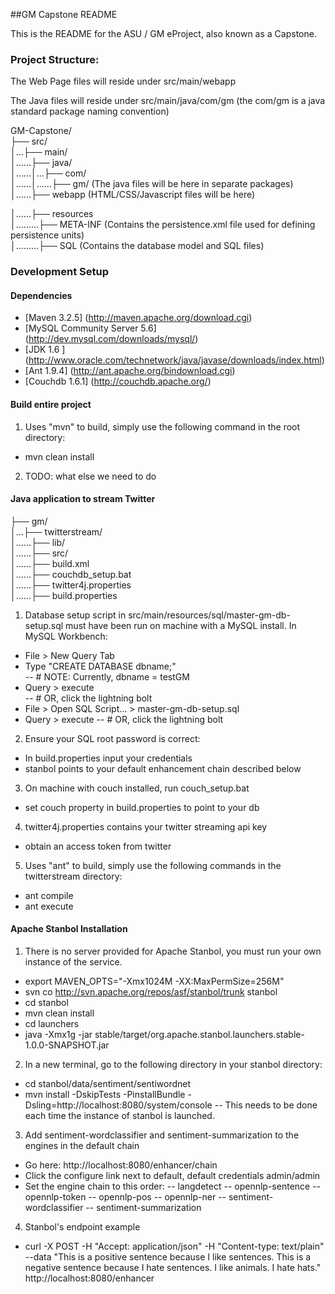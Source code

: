 ##GM Capstone README

This is the README for the ASU / GM eProject, also known as a Capstone. 

### Project Structure:

The Web Page files will reside under src/main/webapp

The Java files will reside under src/main/java/com/gm (the com/gm is a java standard package naming convention) 

GM-Capstone/  
├── src/  
│...├── main/  
│......├── java/  
│......│...├── com/  
│......│......├── gm/ (The java files will be here in separate packages)  
│......├── webapp (HTML/CSS/Javascript files will be here)  

│......├── resources  
│.........├── META-INF (Contains the persistence.xml file used for defining persistence   units)  
│.........├── SQL (Contains the database model and SQL files)  

### Development Setup 

#### Dependencies
 - [Maven 3.2.5] (http://maven.apache.org/download.cgi)
 - [MySQL Community Server 5.6] (http://dev.mysql.com/downloads/mysql/) 
 - [JDK 1.6 ] (http://www.oracle.com/technetwork/java/javase/downloads/index.html)
 - [Ant 1.9.4] (http://ant.apache.org/bindownload.cgi)
 - [Couchdb 1.6.1] (http://couchdb.apache.org/)

#### Build entire project

1. Uses "mvn" to build, simply use the following command in the root directory:
 - mvn clean install
2. TODO: what else we need to do

#### Java application to stream Twitter

├── gm/  
│...├── twitterstream/  
│......├── lib/  
│......├── src/  
│......├── build.xml  
│......├── couchdb_setup.bat	
│......├── twitter4j.properties		
│......├── build.properties

 1. Database setup script in src/main/resources/sql/master-gm-db-setup.sql must have been run on machine with a MySQL install. In MySQL Workbench: 
  - File > New Query Tab
  - Type "CREATE DATABASE dbname;"                    
  -- # NOTE: Currently, dbname = testGM
  - Query > execute                                   
  -- # OR, click the lightning bolt
  - File > Open SQL Script... > master-gm-db-setup.sql
  - Query > execute
  -- # OR, click the lightning bolt
 2. Ensure your SQL root password is correct:
  - In build.properties input your credentials
  - stanbol points to your default enhancement chain described below
 3. On machine with couch installed, run couch_setup.bat
  - set couch property in build.properties to point to your db
 4. twitter4j.properties contains your twitter streaming api key
  - obtain an access token from twitter
 5. Uses "ant" to build, simply use the following commands in the twitterstream directory:  
  - ant compile  
  - ant execute
  
  
  
#### Apache Stanbol Installation  
1. There is no server provided for Apache Stanbol, you must run your own instance of the service.
 - export MAVEN_OPTS="-Xmx1024M -XX:MaxPermSize=256M"
 - svn co http://svn.apache.org/repos/asf/stanbol/trunk stanbol
 - cd stanbol
 - mvn clean install
 - cd launchers
 - java -Xmx1g -jar stable/target/org.apache.stanbol.launchers.stable-1.0.0-SNAPSHOT.jar

2. In a new terminal, go to the following directory in your stanbol directory:
 - cd stanbol/data/sentiment/sentiwordnet
 - mvn install -DskipTests -PinstallBundle -Dsling=http://localhost:8080/system/console
 -- This needs to be done each time the instance of stanbol is launched.

3. Add sentiment-wordclassifier and sentiment-summarization to the engines in the default chain
 - Go here: http://localhost:8080/enhancer/chain
 - Click the configure link next to default, default credentials admin/admin
 - Set the engine chain to this order:
 --	langdetect
 -- opennlp-sentence
 --	opennlp-token
 --	opennlp-pos
 --	opennlp-ner
 --	sentiment-wordclassifier
 --	sentiment-summarization

4. Stanbol's endpoint example
 - curl -X POST -H "Accept:  application/json" -H "Content-type: text/plain" --data "This is a positive sentence because I like sentences. This is a negative sentence because I hate sentences.  I like animals.  I hate hats." http://localhost:8080/enhancer



